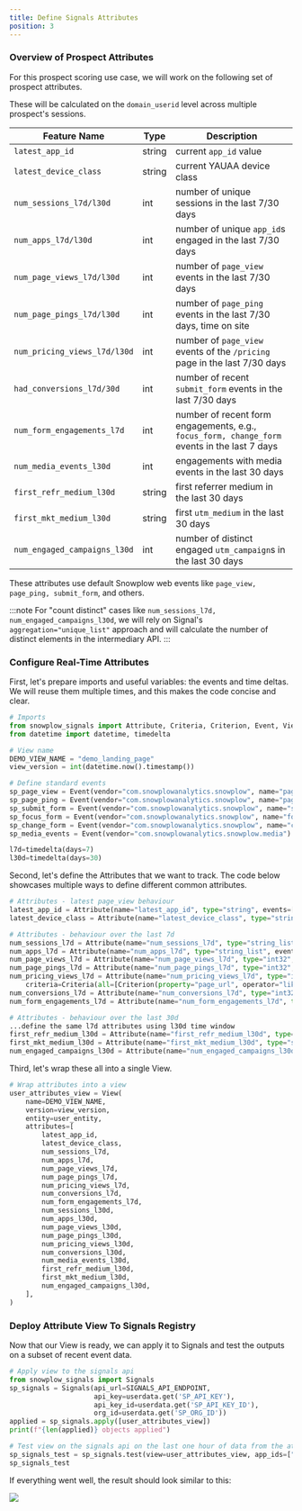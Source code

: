 ```yaml
---
title: Define Signals Attributes
position: 3
---
```


### Overview of Prospect Attributes

For this prospect scoring use case, we will work on the following set of prospect attributes.

These will be calculated on the `domain_userid` level across multiple prospect's sessions.

Feature Name | Type | Description
-------------|------|-------------
`latest_app_id` | string | current `app_id` value
`latest_device_class` | string | current YAUAA device class
`num_sessions_l7d/l30d` | int | number of unique sessions in the last 7/30 days
`num_apps_l7d/l30d` | int | number of unique `app_id`s engaged in the last 7/30 days
`num_page_views_l7d/l30d` | int | number of `page_view` events in the last 7/30 days
`num_page_pings_l7d/l30d` | int | number of `page_ping` events in the last 7/30 days, time on site
`num_pricing_views_l7d/l30d` | int | number of `page_view` events of the `/pricing` page in the last 7/30 days
`had_conversions_l7d/30d` | int | number of recent `submit_form` events in the last 7/30 days
`num_form_engagements_l7d` | int | number of recent form engagements, e.g., `focus_form, change_form` events in the last 7 days
`num_media_events_l30d` | int | engagements with media events in the last 30 days
`first_refr_medium_l30d` | string | first referrer medium in the last 30 days
`first_mkt_medium_l30d` | string | first `utm_medium` in the last 30 days
`num_engaged_campaigns_l30d` | int | number of distinct engaged `utm_campaign`s in the last 30 days

These attributes use default Snowplow web events like `page_view, page_ping, submit_form`, and others.

:::note
For "count distinct" cases like `num_sessions_l7d, num_engaged_campaigns_l30d`, we will rely on Signal's `aggregation="unique_list"` approach and will calculate the number of distinct elements in the intermediary API.
:::

### Configure Real-Time Attributes

First, let's prepare imports and useful variables: the events and time deltas.
We will reuse them multiple times, and this makes the code concise and clear.


```python
# Imports
from snowplow_signals import Attribute, Criteria, Criterion, Event, View, user_entity
from datetime import datetime, timedelta

# View name
DEMO_VIEW_NAME = "demo_landing_page"
view_version = int(datetime.now().timestamp())

# Define standard events
sp_page_view = Event(vendor="com.snowplowanalytics.snowplow", name="page_view", version="1-0-0")
sp_page_ping = Event(vendor="com.snowplowanalytics.snowplow", name="page_ping", version="1-0-0")
sp_submit_form = Event(vendor="com.snowplowanalytics.snowplow", name="submit_form", version="1-0-0")
sp_focus_form = Event(vendor="com.snowplowanalytics.snowplow", name="focus_form", version="1-0-0")
sp_change_form = Event(vendor="com.snowplowanalytics.snowplow", name="change_form", version="1-0-0")
sp_media_events = Event(vendor="com.snowplowanalytics.snowplow.media") # This line shows how one can define "any vendor's event" selector.

l7d=timedelta(days=7)
l30d=timedelta(days=30)
```

Second, let's define the Attributes that we want to track.
The code below showcases multiple ways to define different common attributes.

```python
# Attributes - latest page_view behaviour
latest_app_id = Attribute(name="latest_app_id", type="string", events=[sp_page_view], aggregation="last", property="app_id")
latest_device_class = Attribute(name="latest_device_class", type="string", events=[sp_page_view], aggregation="last", property="contexts_nl_basjes_yauaa_context_1[0].deviceClass")

# Attributes - behaviour over the last 7d
num_sessions_l7d = Attribute(name="num_sessions_l7d", type="string_list", events=[sp_page_view], period=l7d, aggregation="unique_list", property="domain_sessionid") # We will convert this into a count on our side
num_apps_l7d = Attribute(name="num_apps_l7d", type="string_list", events=[sp_page_view], period=l7d, aggregation="unique_list", property="app_id")
num_page_views_l7d = Attribute(name="num_page_views_l7d", type="int32", events=[sp_page_view], period=l7d, aggregation="counter")
num_page_pings_l7d = Attribute(name="num_page_pings_l7d", type="int32", events=[sp_page_ping], period=l7d, aggregation="counter")
num_pricing_views_l7d = Attribute(name="num_pricing_views_l7d", type="int32", events=[sp_page_view], period=l7d, aggregation="counter",
    criteria=Criteria(all=[Criterion(property="page_url", operator="like", value="%pricing%")]))
num_conversions_l7d = Attribute(name="num_conversions_l7d", type="int32", events=[sp_submit_form], period=l7d, aggregation="counter") # We will convert this to boolean as ">0"
num_form_engagements_l7d = Attribute(name="num_form_engagements_l7d", type="int32", events=[sp_focus_form, sp_change_form], period=l7d, aggregation="counter")

# Attributes - behaviour over the last 30d
...define the same l7d attributes using l30d time window
first_refr_medium_l30d = Attribute(name="first_refr_medium_l30d", type="string", events=[sp_page_view], period=l30d, aggregation="first", property="refr_medium")
first_mkt_medium_l30d = Attribute(name="first_mkt_medium_l30d", type="string", events=[sp_page_view], period=l30d, aggregation="first", property="mkt_medium")
num_engaged_campaigns_l30d = Attribute(name="num_engaged_campaigns_l30d", type="string_list", events=[sp_page_view], period=l30d, aggregation="unique_list", property="mkt_campaign")
```

Third, let's wrap these all into a single View.

```python
# Wrap attributes into a view
user_attributes_view = View(
    name=DEMO_VIEW_NAME,
    version=view_version,
    entity=user_entity,
    attributes=[
        latest_app_id,
        latest_device_class,
        num_sessions_l7d,
        num_apps_l7d,
        num_page_views_l7d,
        num_page_pings_l7d,
        num_pricing_views_l7d,
        num_conversions_l7d,
        num_form_engagements_l7d,
        num_sessions_l30d,
        num_apps_l30d,
        num_page_views_l30d,
        num_page_pings_l30d,
        num_pricing_views_l30d,
        num_conversions_l30d,
        num_media_events_l30d,
        first_refr_medium_l30d,
        first_mkt_medium_l30d,
        num_engaged_campaigns_l30d,
    ],
)
```

### Deploy Attribute View To Signals Registry

Now that our View is ready, we can apply it to Signals and test the outputs on a subset of recent event data.

```python
# Apply view to the signals api
from snowplow_signals import Signals
sp_signals = Signals(api_url=SIGNALS_API_ENDPOINT,
                     api_key=userdata.get('SP_API_KEY'),
                     api_key_id=userdata.get('SP_API_KEY_ID'),
                     org_id=userdata.get('SP_ORG_ID'))
applied = sp_signals.apply([user_attributes_view])
print(f"{len(applied)} objects applied")

# Test view on the signals api on the last one hour of data from the atomic events table
sp_signals_test = sp_signals.test(view=user_attributes_view, app_ids=["website"])
sp_signals_test
```

If everything went well, the result should look similar to this:

![](./screenshots/signals_test_output.png)
